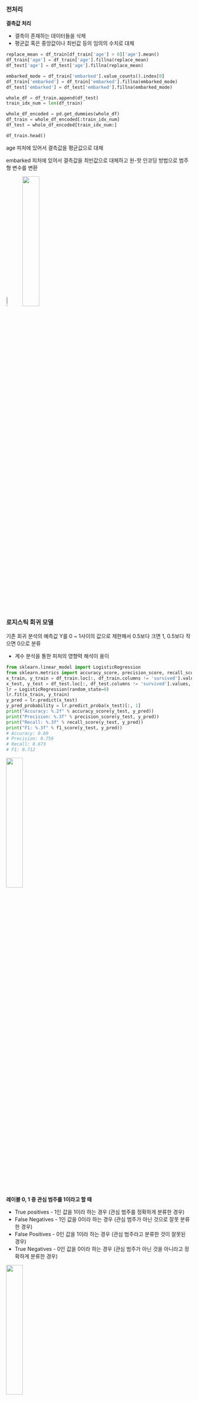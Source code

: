 ### 전처리

**결측값 처리**

- 결측이 존재하는 데이터들을 삭제
- 평균값 혹은 중앙값이나 최빈값 등의 임의의 수치로 대체

```python
replace_mean = df_train[df_train['age'] > 0]['age'].mean()
df_train['age'] = df_train['age'].fillna(replace_mean)
df_test['age'] = df_test['age'].fillna(replace_mean)

embarked_mode = df_train['embarked'].value_counts().index[0]
df_train['embarked'] = df_train['embarked'].fillna(embarked_mode)
df_test['embarked'] = df_test['embarked'].fillna(embarked_mode)

whole_df = df_train.append(df_test)
train_idx_num = len(df_train)

whole_df_encoded = pd.get_dummies(whole_df)
df_train = whole_df_encoded[:train_idx_num]
df_test = whole_df_encoded[train_idx_num:]

df_train.head()
```

age 피처에 있어서 결측값을 평균값으로 대체

embarked 피처에 있어서 결측값을 최빈값으로 대체하고  원-핫 인코딩 방법으로 범주형 변수를 변환

<img src="https://user-images.githubusercontent.com/58063806/99675009-10425b80-2aba-11eb-94ad-d25e333840de.JPG" width=8%  />

<img src="https://user-images.githubusercontent.com/58063806/99675007-0fa9c500-2aba-11eb-8ea8-43a1285a4174.JPG" width=30%/>

### 로지스틱 회귀 모델

기존 회귀 분석의 예측값 Y를 0 ~ 1사이의 값으로 제한해서 0.5보다 크면 1, 0.5보다 작으면 0으로 분류

- 계수 분석을 통한 피처의 영향력 해석이 용이

```python
from sklearn.linear_model import LogisticRegression
from sklearn.metrics import accuracy_score, precision_score, recall_score, f1_score
x_train, y_train = df_train.loc[:, df_train.columns != 'survived'].values, df_train['survived'].values
x_test, y_test = df_test.loc[:, df_test.columns != 'survived'].values, df_test['survived'].values
lr = LogisticRegression(random_state=0)
lr.fit(x_train, y_train)
y_pred = lr.predict(x_test)
y_pred_probability = lr.predict_proba(x_test)[:, 1]
print("Accuracy: %.2f" % accuracy_score(y_test, y_pred))
print("Precision: %.3f" % precision_score(y_test, y_pred))
print("Recall: %.3f" % recall_score(y_test, y_pred))
print("F1: %.3f" % f1_score(y_test, y_pred))
# Accuracy: 0.80
# Precision: 0.756
# Recall: 0.673
# F1: 0.712
```

<img src="https://user-images.githubusercontent.com/58063806/99676757-3e289f80-2abc-11eb-8ead-8ae7384c05e6.JPG" width=30% />

**레이블 0, 1 중 관심 범주를 1이라고 할 때**

- True positives - 1인 값을 1이라 하는 경우 (관심 범주를 정확하게 분류한 경우)
- False Negatives - 1인 값을 0이라 하는 경우 (관심 범주가 아닌 것으로 잘못 분류한 경우)
- False Positives - 0인 값을 1이라 하는 경우 (관심 범주라고 분류한 것이 잘못된 경우)
- True Negatives - 0인 값을 0이라 하는 경우 (관심 범주가 아닌 것을 아니라고 정확하게 분류한 경우)

<img src="https://user-images.githubusercontent.com/58063806/99678214-ebe87e00-2abd-11eb-95b4-71039a68859a.JPG" width=30% />

특이도 - TN / TN + FP

[이미지 출처](https://yamalab.tistory.com/50)

F1 score - 정밀도와 재현도의 조화 평균값

ROC curve - 재현도와 특이도를 고려한 종합적인 성능을 그래프로 나타내는 것

그래프의 넓이를 계산한 AUC를 성능의 지표로 사용 **(값이 1에 가까울수록 좋은 모델로 평가)**

**confusion_matrix**

```python
from sklearn.metrics import confusion_matrix
confmat = confusion_matrix(y_true=y_test, y_pred=y_pred)
print(confmat)
# [[214  32]
# [ 48  99]]
from sklearn.metrics import roc_curve, roc_auc_score
# 분류 직전의 확률값 y_pred_probability를 사용
false_positive_rate, true_positive_rate, thresholds = roc_curve(y_test, y_pred_probability)
roc_auc = roc_auc_score(y_test, y_pred_probability)
print("AUC l %.3f" % roc_auc)
# AUC l 0.837

plt.rcParams['figure.figsize'] = [5, 4]
plt.plot(false_positive_rate, true_positive_rate, label="ROC curve (area = %0.3f)" % roc_auc, color="r", linewidth=4.0)
plt.plot([0, 1], [0, 1], 'k--')
plt.xlim([0.0, 1.0])
plt.ylim([0.0, 1.0])
plt.xlabel('False Positive Rate')
plt.ylabel('True Positive Rate')
plt.title('ROC curve of Logistic regression')
plt.legend(loc="lower right")
```

<img src="https://user-images.githubusercontent.com/58063806/99681119-230c5e80-2ac1-11eb-9d96-23f7dee18d44.JPG" width=50% />

### DecisionTree

```python
from sklearn.tree import DecisionTreeClassifier
dtc = DecisionTreeClassifier()
dtc.fit(x_train, y_train)
y_pred = dtc.predict(x_test)
y_pred_probability = dtc.predict_proba(x_test)[:, 1]
print("Accuracy: %.2f" % accuracy_score(y_test, y_pred))
print("Precision: %.3f" % precision_score(y_test, y_pred))
print("Recall: %.3f" % recall_score(y_test, y_pred))
print("F1: %.3f" % f1_score(y_test, y_pred))
# Accuracy: 0.74
# Precision: 0.669
# Recall: 0.619
# F1: 0.643

false_positive_rate, true_positive_rate, thresholds = roc_curve(y_test, y_pred_probability)
roc_auc = roc_auc_score(y_test, y_pred_probability)
print("AUC l %.3f" % roc_auc)
# AUC l 0.732

plt.rcParams['figure.figsize'] = [5, 4]
plt.plot(false_positive_rate, true_positive_rate, label="ROC curve (area = %0.3f)" % roc_auc, color="r", linewidth=4.0)
plt.plot([0, 1], [0, 1], 'k--')
plt.xlim([0.0, 1.0])
plt.ylim([0.0, 1.0])
plt.xlabel('False Positive Rate')
plt.ylabel('True Positive Rate')
plt.title('ROC curve of Logistic regression')
plt.legend(loc="lower right")
```

<img src="https://user-images.githubusercontent.com/58063806/99684579-f3f7ec00-2ac4-11eb-97b6-a6506a1d07fc.JPG" style="zoom:50%;" />

로지스틱 회귀 모델에 비해 모든 평가지표가 낮은 것을 볼 수 있음